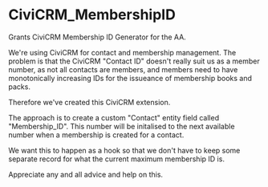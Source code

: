 CiviCRM_MembershipID
====================

Grants CiviCRM Membership ID Generator for the AA.

We're using CiviCRM for contact and membership management. The problem is that the
CiviCRM "Contact ID" doesn't really suit us as a member number, as not all contacts
are members, and members need to have monotonically increasing IDs for the
issueance of membership books and packs.

Therefore we've created this CiviCRM extension.

The approach is to create a custom "Contact" entity field called "Membership_ID". This number will be
initalised to the next available number when a membership is created for a contact.

We want this to happen as a hook so that we don't have to keep some separate record
for what the current maximum membership ID is.

Appreciate any and all advice and help on this.
